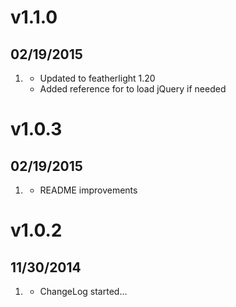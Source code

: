 # v1.1.0
## 02/19/2015

1. [](#improved)
    * Updated to featherlight 1.20
    * Added reference for to load jQuery if needed

# v1.0.3
## 02/19/2015

1. [](#improved)
    * README improvements

# v1.0.2
## 11/30/2014

1. [](#new)
    * ChangeLog started...
